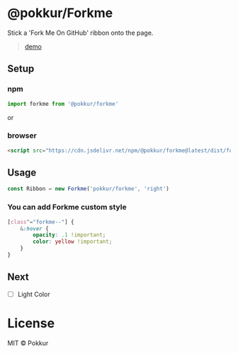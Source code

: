 # @pokkur/Forkme

Stick a 'Fork Me On GitHub' ribbon onto the page.  
> [demo](https://pokkur.github.io/forkme/)

## Setup

### npm

```js
import forkme from '@pokkur/forkme'
```

or

### browser

```html
<script src="https://cdn.jsdelivr.net/npm/@pokkur/forkme@latest/dist/forkme.min.js"></script>
```

## Usage

```js
const Ribbon = new Forkme('pokkur/forkme', 'right')
```

### You can add Forkme custom style

```scss
[class^="forkme--"] {
    &:hover {
        opacity: .1 !important;
        color: yellow !important;
    }
}
```

## Next

- [ ] Light Color

# License

MIT © Pokkur
